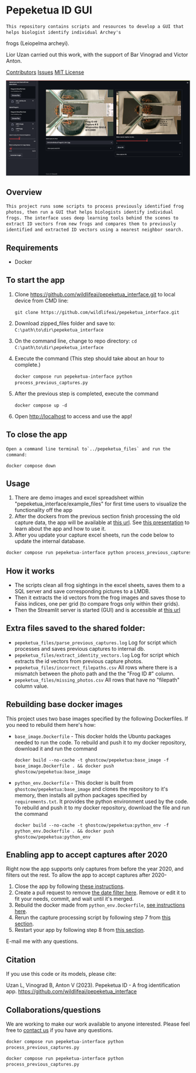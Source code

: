# Pepeketua ID GUI

    This repository contains scripts and resources to develop a GUI that helps biologist identify individual Archey's
frogs (Leiopelma archeyi).

Lior Uzan carried out this work, with the support of Bar Vinograd and Victor Anton.

<!-- PROJECT SHIELDS -->

<!--
*** I'm using markdown "reference style" links for readability.
*** Reference links are enclosed in brackets [ ] instead of parentheses ( ).
*** See the bottom of this document for the declaration of the reference variables
*** for contributors-url, forks-url, etc. This is an optional, concise syntax you may use.
*** https://www.markdownguide.org/basic-syntax/#reference-style-links
-->

[Contributors][contributors-url]
[Issues][issues-url]
[MIT License][license-url]

![App display screen](images/nn_display_screen.png "App display screen")

## Overview

    This project runs some scripts to process previously identified frog photos, then run a GUI that helps biologists identify individual frogs. The interface uses deep learning tools behind the scenes to extract ID vectors from new frogs and compares them to previously identified and extracted ID vectors using a nearest neighbor search.

## Requirements

* Docker

## To start the app

1. Clone https://github.com/wildlifeai/pepeketua_interface.git to local device from CMD line:

   `git clone https://github.com/wildlifeai/pepeketua_interface.git`
2. Download zipped_files folder and save to:
   `C:\path\to\dir\pepeketua_interface`
3. On the command line, change to repo directory:
   `cd C:\path\to\dir\pepeketua_interface`
4. Execute the command (This step should take about an hour to complete.)

   `docker compose run pepeketua-interface python process_previous_captures.py`
5. After the previous step is completed, execute the command

   `docker compose up -d`
6. Open [http://localhost][pepeketua_interface_url] to access and use the app!

## To close the app

    Open a command line terminal to`../pepeketua_files` and run the command:

```shell
docker compose down
```

## Usage

1. There are demo images and excel spreadsheet within "pepeketua_interface/example_files" for first time users to visualize the functionality off the app
2. After the dockers from the previous section finish processing the old capture data, the app will be available at [this url][pepeketua_interface_url]. See [this presentation](http://bit.ly/3SmUsj0) to learn about the app and how to use it.
3. After you update your capture excel sheets, run the code below to update the internal database.

```bash
docker compose run pepeketua-interface python process_previous_captures.py
```

## How it works

- The scripts clean all frog sightings in the excel sheets, saves them to a SQL server and save corresponding pictures
  to a LMDB.
- Then it extracts the id vectors from the frog images and saves those to Faiss indices, one per grid (to compare frogs only within their grids).
- Then the Streamlit server is started (GUI) and is accessible at [this url][pepeketua_interface_url]

## Extra files saved to the shared folder:

- `pepeketua_files/parse_previous_captures.log` Log for script which processes and saves previous captures to internal db.
- `pepeketua_files/extract_identity_vectors.log` Log for script which extracts the id vectors from previous capture photos.
- `pepeketua_files/incorrect_filepaths.csv` All rows where there is a mismatch between the photo path and the the "Frog ID #" column.
- `pepeketua_files/missing_photos.csv` All rows that have no "filepath" column value.

## Rebuilding base docker images

This project uses two base images specified by the following Dockerfiles. If you need to rebuild them here's how:

- `base_image.Dockerfile` - This docker holds the Ubuntu packages needed to run the code. To rebuild and push it to my docker repository, download it and run the command
  ```shell
  docker build --no-cache -t ghostcow/pepeketua:base_image -f base_image.Dockerfile . && docker push ghostcow/pepeketua:base_image
  ```
- `python_env.Dockerfile` - This docker is built from `ghostcow/pepeketua:base_image` and clones the repository to it's memory, then installs all python packages specified by `requirements.txt`. It provides the python environment used by the code. To rebuild and push it to my docker repository, download the file and run the command
  ```shell
  docker build --no-cache -t ghostcow/pepeketua:python_env -f python_env.Dockerfile . && docker push ghostcow/pepeketua:python_env
  ```

## Enabling app to accept captures after 2020

Right now the app supports only captures from before the year 2020, and filters out the rest. To allow the app to accept captures after 2020-

1. Close the app by following [these instructions](#to-close-the-app).
2. Create a pull request to remove [the date filter here](https://github.com/wildlifeai/pepeketua_interface/blob/main/previous_capture_processing/clean_save_old_capture_data.py#L443). Remove or edit it to fit your needs, commit, and wait until it's merged.
3. Rebuild the docker made from ``python_env.Dockerfile``, [see instructions here](#rebuilding-base-docker-images).
4. Rerun the capture processing script by following step 7 from [this section](#to-start-the-app).
5. Restart your app by following step 8 from [this section](#to-start-the-app).

E-mail me with any questions.

## Citation

If you use this code or its models, please cite:

Uzan L, Vinograd B, Anton V (2023). Pepeketua ID - A frog identification
app. https://github.com/wildlifeai/pepeketua_interface

## Collaborations/questions

We are working to make our work available to anyone interested. Please feel free to [contact us][contact_info] if you
have any questions.

<!-- MARKDOWN LINKS & IMAGES -->

<!-- https://www.markdownguide.org/basic-syntax/#reference-style-links -->

```shell
docker compose run pepeketua-interface python process_previous_captures.py
```

```shell
docker compose run pepeketua-interface python process_previous_captures.py
```

[contributors-shield]: https://img.shields.io/github/contributors/wildlifeai/pepeketua_interface.svg?style=for-the-badge
[contributors-url]: https://github.com/wildlifeai/pepeketua_interface/graphs/contributors
[forks-shield]: https://img.shields.io/github/forks/wildlifeai/pepeketua_interface.svg?style=for-the-badge
[forks-url]: https://github.com/wildlifeai/pepeketua_interface/network/members
[stars-shield]: https://img.shields.io/github/stars/wildlifeai/pepeketua_interface.svg?style=for-the-badge
[stars-url]: https://github.com/wildlifeai/pepeketua_interface/stargazers
[issues-shield]: https://img.shields.io/github/issues/wildlifeai/pepeketua_interface.svg?style=for-the-badge
[issues-url]: https://github.com/wildlifeai/pepeketua_interface/issues
[license-shield]: https://img.shields.io/github/license/wildlifeai/pepeketua_interface.svg?style=for-the-badge
[license-url]: https://github.com/wildlifeai/pepeketua_interface/blob/main/LICENSE
[contact_info]: contact@wildlife.ai
[pepeketua_interface_url]: http://localhost
